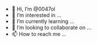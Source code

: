 - 👋 Hi, I’m @0047ol
- 👀 I’m interested in ...
- 🌱 I’m currently learning ...
- 💞️ I’m looking to collaborate on ...
- 📫 How to reach me ...

<!---
0047ol/0047ol is a ✨ special ✨ repository because its `README.md` (this file) appears on your GitHub profile.
You can click the Preview link to take a look at your changes.
--->
